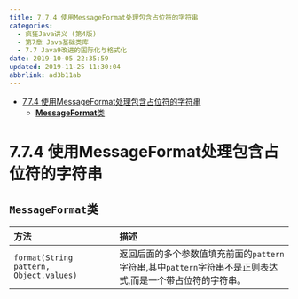 ```yaml
---
title: 7.7.4 使用MessageFormat处理包含占位符的字符串
categories: 
  - 疯狂Java讲义 (第4版)
  - 第7章 Java基础类库
  - 7.7 Java9改进的国际化与格式化
date: 2019-10-05 22:35:59
updated: 2019-11-25 11:30:04
abbrlink: ad3b11ab
---
```

<div id='my_toc'>

- [7.7.4 使用MessageFormat处理包含占位符的字符串](/JavaReadingNotes/ad3b11ab/#7-7-4-使用MessageFormat处理包含占位符的字符串)
    - [**MessageFormat**类](/JavaReadingNotes/ad3b11ab/#MessageFormat类)

</div>
<!--more-->
<script>if (navigator.platform.toLowerCase() == 'win32'){document.getElementById('my_toc').style.display = 'none';}</script>

<!--end-->
# 7.7.4 使用MessageFormat处理包含占位符的字符串 #
## `MessageFormat`类 ##

|方法|描述|
|:---|:---|
|`format(String pattern, Object.values)`|返回后面的多个参数值填充前面的`pattern`字符串,其中`pattern`字符串不是正则表达式,而是一个带占位符的字符串。|
